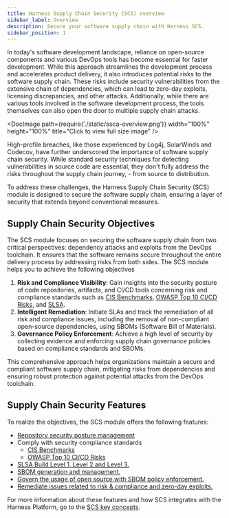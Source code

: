 ```yaml
---
title: Harness Supply Chain Security (SCS) overview
sidebar_label: Overview
description: Secure your software supply chain with Harness SCS.
sidebar_position: 1
---
```


In today's software development landscape, reliance on open-source components and various DevOps tools has become essential for faster development. While this approach streamlines the development process and accelerates product delivery, it also introduces potential risks to the software supply chain. These risks include security vulnerabilities from the extensive chain of dependencies, which can lead to zero-day exploits, licensing discrepancies, and other attacks. Additionally, while there are various tools involved in the software development process, the tools themselves can also open the door to multiple supply chain attacks. 

<DocImage path={require('./static/ssca-overview.png')} width="100%" height="100%" title="Click to view full size image" />


High-profile breaches, like those experienced by Log4j, SolarWinds and Codecov, have further underscored the importance of software supply chain security. While standard security techniques for detecting vulnerabilities in source code are essential, they don't fully address the risks throughout the supply chain journey,  - from source to distribution.

To address these challenges, the Harness Supply Chain Security (SCS) module is designed to secure the software supply chain, ensuring a layer of security that extends beyond conventional measures.


## Supply Chain Security Objectives

The SCS module focuses on securing the software supply chain from two critical perspectives: dependency attacks and exploits from the DevOps toolchain. It ensures that the software remains secure throughout the entire delivery process by addressing risks from both sides. The SCS module helps you to achieve the following objectives



1. **Risk and Compliance Visibility**: Gain insights into the security posture of code repositories, artifacts, and CI/CD tools concerning risk and compliance standards such as [CIS Benchmarks](https://www.cisecurity.org/benchmark/software-supply-chain-security), [OWASP Top 10 CI/CD Risks](https://owasp.org/www-project-top-10-ci-cd-security-risks/), and [SLSA](https://slsa.dev/).
2. **Intelligent Remediation**: Initiate SLAs and track the remediation of all risk and compliance issues, including the removal of non-compliant open-source dependencies, using SBOMs (Software Bill of Materials).
1. **Governance Policy Enforcement**: Achieve a high level of security by collecting evidence and enforcing supply chain governance policies based on compliance standards and SBOMs.

This comprehensive approach helps organizations maintain a secure and compliant software supply chain, mitigating risks from dependencies and ensuring robust protection against potential attacks from the DevOps toolchain.


## Supply Chain Security Features

To realize the objectives, the SCS module offers the following features:



* [Repository security posture management](../repository-security-posture-management-rspm)
* Comply with security compliance standards
    * [CIS Benchmarks](../manage-risk-and-compliance/standards-and-rule-definitions#cis-benchmarks)
    * [OWASP Top 10 CI/CD Risks](../manage-risk-and-compliance/standards-and-rule-definitions#owasp-top-10-cicd-security-risks)
* [SLSA Build Level 1, Level 2 and Level 3.](https://developer.harness.io/docs/software-supply-chain-assurance/slsa/overview)
* [SBOM generation and management.](https://developer.harness.io/docs/software-supply-chain-assurance/sbom/overview)
* [Govern the usage of open source with SBOM policy enforcement.](https://developer.harness.io/docs/software-supply-chain-assurance/sbom-policies/overview)
* [Remediate issues related to risk & compliance and zero-day exploits.](https://developer.harness.io/docs/software-supply-chain-assurance/remediation-tracker/overview)

For more information about these features and how SCS integrates with the Harness Platform, go to the [SCS key concepts](https://developer.harness.io/docs/software-supply-chain-assurance/get-started/key-concepts).
